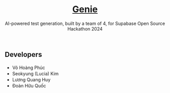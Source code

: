 <a href="https://github.com/genie-hq/genie">
  <h1 align="center">Genie</h1>
</a>

<p align="center">
 AI-powered test generation, built by a team of 4, for Supabase Open Source Hackathon 2024
</p>
<br/>

## Developers

- Võ Hoàng Phúc <a href="https://github.com/vhpx" target="_blank"><img src="https://skillicons.dev/icons?i=github" width="16px" /></a>
- Seokyung (Lucia) Kim <a href="https://github.com/lluciiiia" target="_blank"><img src="https://skillicons.dev/icons?i=github" width="16px" /></a> 
- Lương Quang Huy <a href="https://github.com/WMumei" target="_blank"><img src="https://skillicons.dev/icons?i=github" width="16px" /></a>
- Đoàn Hữu Quốc <a href="https://github.com/Mudoker" target="_blank"><img src="https://skillicons.dev/icons?i=github" width="16px" /></a>
